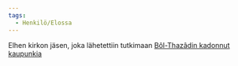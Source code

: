 ```yaml
---
tags:
  - Henkilö/Elossa
---
```

Elhen kirkon jäsen, joka lähetettiin tutkimaan [Bôl-Thazâdin kadonnut kaupunkia](Bôl-Thazâdin%20kadonnut%20kaupunki.md)